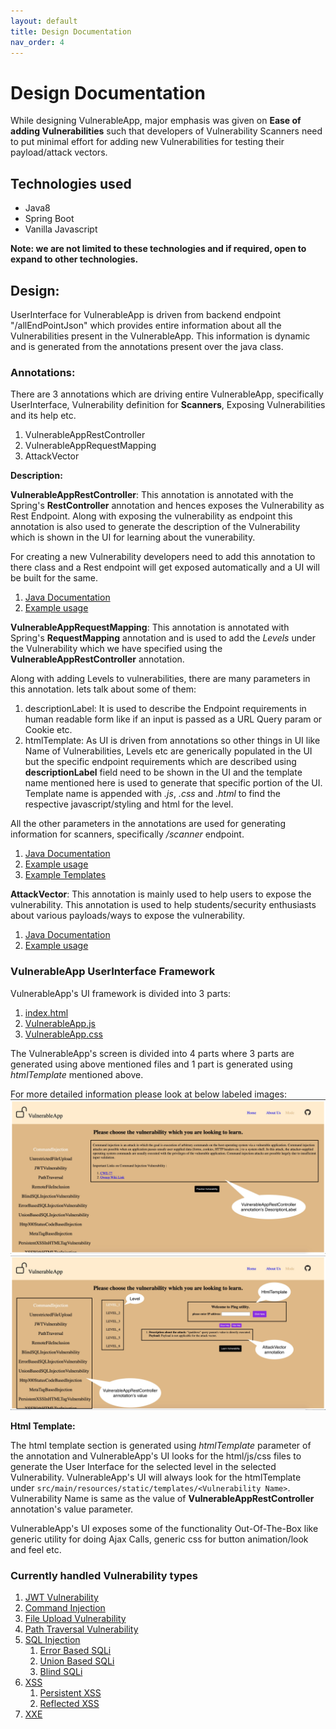 ```yaml
---
layout: default
title: Design Documentation
nav_order: 4
---
```

# Design Documentation

While designing VulnerableApp, major emphasis was given on **Ease of adding Vulnerabilities** such that developers of Vulnerability Scanners need to put minimal effort for adding new Vulnerabilities for testing their payload/attack vectors.

## Technologies used
- Java8
- Spring Boot
- Vanilla Javascript

**Note: we are not limited to these technologies and if required, open to expand to other technologies.**

## Design:
UserInterface for VulnerableApp is driven from backend endpoint "/allEndPointJson" which provides entire information about all the Vulnerabilities present in the VulnerableApp. This information is dynamic and is generated from the annotations present over the java class.

### Annotations:
There are 3 annotations which are driving entire VulnerableApp, specifically UserInterface, Vulnerability definition for **Scanners**, Exposing Vulnerabilities and its help etc.

1. VulnerableAppRestController
2. VulnerableAppRequestMapping
3. AttackVector

**Description:**

**VulnerableAppRestController**: 
This annotation is annotated with the Spring's **RestController** annotation and hences exposes the Vulnerability as Rest Endpoint. 
Along with exposing the vulnerability as endpoint this annotation is also used to generate the description of the Vulnerability which is shown in the UI for learning about the vunerability.

For creating a new Vulnerability developers need to add this annotation to there class and a Rest endpoint will get exposed automatically and a UI will be built for the same.

1. [Java Documentation](https://github.com/SasanLabs/VulnerableApp/blob/master/src/main/java/org/sasanlabs/internal/utility/annotations/VulnerableAppRestController.java)
2. [Example usage](https://github.com/SasanLabs/VulnerableApp/blob/master/src/main/java/org/sasanlabs/service/vulnerability/pathTraversal/PathTraversalVulnerability.java)

**VulnerableAppRequestMapping**:
This annotation is annotated with Spring's **RequestMapping** annotation and is used to add the *Levels* under the Vulnerability which we have specified using the **VulnerableAppRestController** annotation.

Along with adding Levels to vulnerabilities, there are many parameters in this annotation. 
lets talk about some of them:
1. descriptionLabel: It is used to describe the Endpoint requirements in human readable form like if an input is passed as a URL Query param or Cookie etc.
2. htmlTemplate: As UI is driven from annotations so other things in UI like Name of Vulnerabilities, Levels etc are generically populated in the UI but the specific endpoint requirements which are described using **descriptionLabel** field need to be shown in the UI and the template name mentioned here is used to generate that specific portion of the UI. Template name is appended with *.js*, *.css* and *.html* to find the respective javascript/styling and html for the level.

All the other parameters in the annotations are used for generating information for scanners, specifically */scanner* endpoint. 
1. [Java Documentation](https://github.com/SasanLabs/VulnerableApp/blob/master/src/main/java/org/sasanlabs/internal/utility/annotations/VulnerableAppRequestMapping.java)
2. [Example usage](https://github.com/SasanLabs/VulnerableApp/blob/master/src/main/java/org/sasanlabs/service/vulnerability/pathTraversal/PathTraversalVulnerability.java)
3. [Example Templates](https://github.com/SasanLabs/VulnerableApp/tree/master/src/main/resources/static/templates)

**AttackVector**:
This annotation is mainly used to help users to expose the vulnerability. This annotation is used to help students/security enthusiasts about various payloads/ways to expose the vulnerability.

1. [Java Documentation](https://github.com/SasanLabs/VulnerableApp/blob/master/src/main/java/org/sasanlabs/internal/utility/annotations/AttackVector.java)
2. [Example usage](https://github.com/SasanLabs/VulnerableApp/blob/master/src/main/java/org/sasanlabs/service/vulnerability/jwt/JWTVulnerability.java)

### VulnerableApp UserInterface Framework
VulnerableApp's UI framework is divided into 3 parts:
1. [index.html](https://github.com/SasanLabs/VulnerableApp/blob/master/src/main/resources/static/index.html) 
2. [VulnerableApp.js](https://github.com/SasanLabs/VulnerableApp/blob/master/src/main/resources/static/vulnerableApp.js)
3. [VulnerableApp.css](https://github.com/SasanLabs/VulnerableApp/blob/master/src/main/resources/static/vulnerableApp.css)

The VulnerableApp's screen is divided into 4 parts where 3 parts are generated using above mentioned files and 1 part is generated using *htmlTemplate* mentioned above.

For more detailed information please look at below labeled images:
![VulnerabilitySelection Page Description](Vulnerability%20list%20Description.jpg)
![VulnerabilityLevel Page Description](VulnerabilityLevel%20Description.jpg)

**Html Template:**

The html template section is generated using *htmlTemplate* parameter of the annotation and VulnerableApp's UI looks for the html/js/css files to generate the User Interface for the selected level in the selected Vulnerability.
VulnerableApp's UI will always look for the htmlTemplate under `src/main/resources/static/templates/<Vulnerability Name>`. Vulnerability Name is same as the value of **VulnerableAppRestController** annotation's value parameter.

VulnerableApp's UI exposes some of the functionality Out-Of-The-Box like generic utility for doing Ajax Calls, generic css for button animation/look and feel etc.

### Currently handled Vulnerability types

1. [JWT Vulnerability](https://github.com/SasanLabs/VulnerableApp/blob/master/src/main/java/org/sasanlabs/service/vulnerability/jwt/)
2. [Command Injection](https://github.com/SasanLabs/VulnerableApp/tree/master/src/main/java/org/sasanlabs/service/vulnerability/commandInjection)
3. [File Upload Vulnerability](https://github.com/SasanLabs/VulnerableApp/tree/master/src/main/java/org/sasanlabs/service/vulnerability/fileupload)
4. [Path Traversal Vulnerability](https://github.com/SasanLabs/VulnerableApp/tree/master/src/main/java/org/sasanlabs/service/vulnerability/pathTraversal)
5. [SQL Injection](https://github.com/SasanLabs/VulnerableApp/tree/master/src/main/java/org/sasanlabs/service/vulnerability/sqlInjection)
    1. [Error Based SQLi](https://github.com/SasanLabs/VulnerableApp/blob/master/src/main/java/org/sasanlabs/service/vulnerability/sqlInjection/ErrorBasedSQLInjectionVulnerability.java)
    2. [Union Based SQLi](https://github.com/SasanLabs/VulnerableApp/blob/master/src/main/java/org/sasanlabs/service/vulnerability/sqlInjection/UnionBasedSQLInjectionVulnerability.java)
    3. [Blind SQLi](https://github.com/SasanLabs/VulnerableApp/blob/master/src/main/java/org/sasanlabs/service/vulnerability/sqlInjection/BlindSQLInjectionVulnerability.java)
6. [XSS](https://github.com/SasanLabs/VulnerableApp/tree/master/src/main/java/org/sasanlabs/service/vulnerability/xss)
    1. [Persistent XSS](https://github.com/SasanLabs/VulnerableApp/tree/master/src/main/java/org/sasanlabs/service/vulnerability/xss/persistent)
    2. [Reflected XSS](https://github.com/SasanLabs/VulnerableApp/tree/master/src/main/java/org/sasanlabs/service/vulnerability/xss/reflected)
7. [XXE](https://github.com/SasanLabs/VulnerableApp/tree/master/src/main/java/org/sasanlabs/service/vulnerability/xxe)

